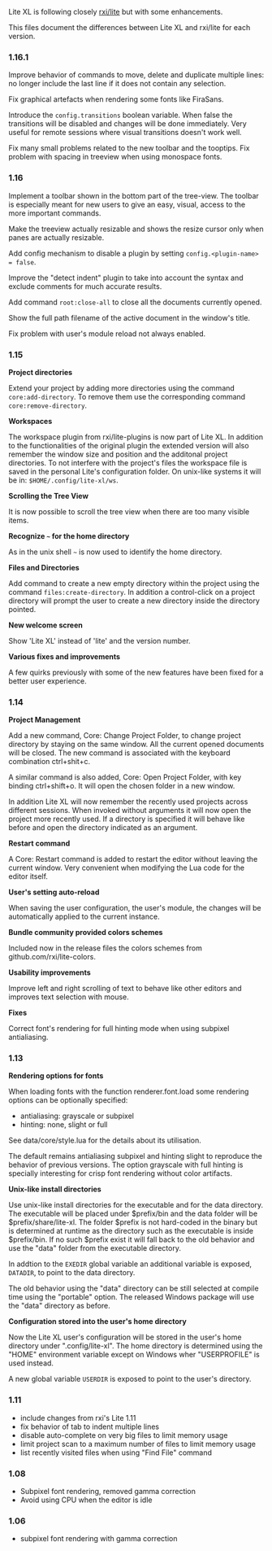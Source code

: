 Lite XL is following closely [rxi/lite](https://github.com/rxi/lite) but with some enhancements.

This files document the differences between Lite XL and rxi/lite for each version.

### 1.16.1

Improve behavior of commands to move, delete and duplicate multiple lines:
no longer include the last line if it does not contain any selection.

Fix graphical artefacts when rendering some fonts like FiraSans.

Introduce the `config.transitions` boolean variable.
When false the transitions will be disabled and changes will be done immediately.
Very useful for remote sessions where visual transitions doesn't work well.

Fix many small problems related to the new toolbar and the tooptips.
Fix problem with spacing in treeview when using monospace fonts.

### 1.16

Implement a toolbar shown in the bottom part of the tree-view.
The toolbar is especially meant for new users to give an easy, visual, access
to the more important commands.

Make the treeview actually resizable and shows the resize cursor only when panes
are actually resizable.

Add config mechanism to disable a plugin by setting
`config.<plugin-name> = false`.

Improve the "detect indent" plugin to take into account the syntax and exclude comments
for much accurate results.

Add command `root:close-all` to close all the documents currently opened.

Show the full path filename of the active document in the window's title.

Fix problem with user's module reload not always enabled.

### 1.15

**Project directories**

Extend your project by adding more directories using the command `core:add-directory`.
To remove them use the corresponding command `core:remove-directory`.

**Workspaces**

The workspace plugin from rxi/lite-plugins is now part of Lite XL.
In addition to the functionalities of the original plugin the extended version will
also remember the window size and position and the additonal project directories.
To not interfere with the project's files the workspace file is saved in the personal
Lite's configuration folder.
On unix-like systems it will be in: `$HOME/.config/lite-xl/ws`.

**Scrolling the Tree View**

It is now possible to scroll the tree view when there are too many visible items.

**Recognize `~` for the home directory**

As in the unix shell `~` is now used to identify the home directory.

**Files and Directories**

Add command to create a new empty directory within the project using the command
`files:create-directory`.
In addition a control-click on a project directory will prompt the user to create
a new directory inside the directory pointed.

**New welcome screen**

Show 'Lite XL' instead of 'lite' and the version number.

**Various fixes and improvements**

A few quirks previously with some of the new features have been fixed for a better user experience.

### 1.14

**Project Management**

Add a new command, Core: Change Project Folder, to change project directory by staying on the same window.
All the current opened documents will be closed.
The new command is associated with the keyboard combination ctrl+shit+c.

A similar command is also added, Core: Open Project Folder, with key binding ctrl+shift+o.
It will open the chosen folder in a new window.

In addition Lite XL will now remember the recently used projects across different sessions.
When invoked without arguments it will now open the project more recently used.
If a directory is specified it will behave like before and open the directory indicated as an argument.

**Restart command**

A Core: Restart command is added to restart the editor without leaving the current window.
Very convenient when modifying the Lua code for the editor itself.

**User's setting auto-reload**

When saving the user configuration, the user's module, the changes will be automatically applied to the
current instance.

**Bundle community provided colors schemes**

Included now in the release files the colors schemes from github.com/rxi/lite-colors.

**Usability improvements**

Improve left and right scrolling of text to behave like other editors and improves text selection with mouse.

**Fixes**

Correct font's rendering for full hinting mode when using subpixel antialiasing.

### 1.13

**Rendering options for fonts**

When loading fonts with the function renderer.font.load some rendering options can
be optionally specified:

- antialiasing: grayscale or subpixel
- hinting: none, slight or full

See data/core/style.lua for the details about its utilisation.

The default remains antialiasing subpixel and hinting slight to reproduce the
behavior of previous versions.
The option grayscale with full hinting is specially interesting for crisp font rendering
without color artifacts.

**Unix-like install directories**

Use unix-like install directories for the executable and for the data directory.
The executable will be placed under $prefix/bin and the data folder will be
$prefix/share/lite-xl.
The folder $prefix is not hard-coded in the binary but is determined at runtime
as the directory such as the executable is inside $prefix/bin.
If no such $prefix exist it will fall back to the old behavior and use the "data"
folder from the executable directory.

In addtion to the `EXEDIR` global variable an additional variable is exposed, `DATADIR`,
to point to the data directory.

The old behavior using the "data" directory can be still selected at compile time
using the "portable" option. The released Windows package will use the "data"
directory as before.

**Configuration stored into the user's home directory**

Now the Lite XL user's configuration will be stored in the user's home directory under
".config/lite-xl".
The home directory is determined using the "HOME" environment variable except on Windows
wher "USERPROFILE" is used instead.

A new global variable `USERDIR` is exposed to point to the user's directory.

### 1.11

- include changes from rxi's Lite 1.11
- fix behavior of tab to indent multiple lines
- disable auto-complete on very big files to limit memory usage
- limit project scan to a maximum number of files to limit memory usage
- list recently visited files when using "Find File" command

### 1.08

- Subpixel font rendering, removed gamma correction
- Avoid using CPU when the editor is idle

### 1.06

- subpixel font rendering with gamma correction
